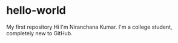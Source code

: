 # hello-world
My first repository
Hi I'm Niranchana Kumar. I'm a college student, completely new to GitHub.
